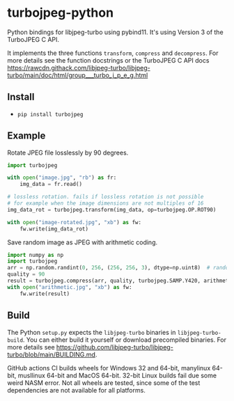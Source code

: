 # turbojpeg-python

Python bindings for libjpeg-turbo using pybind11. It's using Version 3 of the TurboJPEG C API.

It implements the three functions `transform`, `compress` and `decompress`. For more details see the function docstrings or the TurboJPEG C API docs <https://rawcdn.githack.com/libjpeg-turbo/libjpeg-turbo/main/doc/html/group___turbo_j_p_e_g.html>

## Install

- `pip install turbojpeg`

## Example

Rotate JPEG file losslessly by 90 degrees.

```python
import turbojpeg

with open("image.jpg", "rb") as fr:
    img_data = fr.read()

# lossless rotation. fails if lossless rotation is not possible
# for example when the image dimensions are not multiples of 16
img_data_rot = turbojpeg.transform(img_data, op=turbojpeg.OP.ROT90)

with open("image-rotated.jpg", "xb") as fw:
    fw.write(img_data_rot)
```

Save random image as JPEG with arithmetic coding.

```python
import numpy as np
import turbojpeg
arr = np.random.randint(0, 256, (256, 256, 3), dtype=np.uint8)  # random color image
quality = 90
result = turbojpeg.compress(arr, quality, turbojpeg.SAMP.Y420, arithmetic=True)
with open("arithmetic.jpg", "xb") as fw:
    fw.write(result)
```

## Build

The Python `setup.py` expects the `libjpeg-turbo` binaries in `libjpeg-turbo-build`. You can either build it yourself or download precompiled binaries. For more details see <https://github.com/libjpeg-turbo/libjpeg-turbo/blob/main/BUILDING.md>.

GitHub actions CI builds wheels for Windows 32 and 64-bit, manylinux 64-bit, musllinux 64-bit and MacOS 64-bit. 32-bit Linux builds fail due some weird NASM error. Not all wheels are tested, since some of the test dependencies are not available for all platforms.
